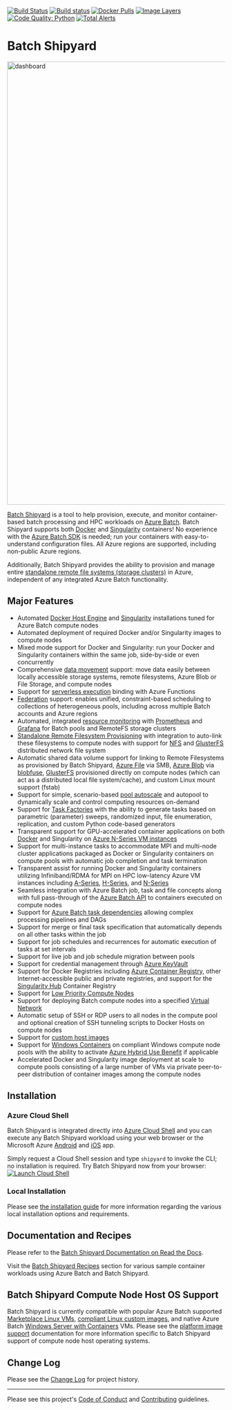 [![Build Status](https://travis-ci.org/Azure/batch-shipyard.svg?branch=master)](https://travis-ci.org/Azure/batch-shipyard)
[![Build status](https://ci.appveyor.com/api/projects/status/3a0j0gww57o6nkpw/branch/master?svg=true)](https://ci.appveyor.com/project/alfpark/batch-shipyard)
[![Docker Pulls](https://img.shields.io/docker/pulls/alfpark/batch-shipyard.svg)](https://hub.docker.com/r/alfpark/batch-shipyard)
[![Image Layers](https://images.microbadger.com/badges/image/alfpark/batch-shipyard:latest-cli.svg)](http://microbadger.com/images/alfpark/batch-shipyard)
[![Code Quality: Python](https://img.shields.io/lgtm/grade/python/g/Azure/batch-shipyard.svg?logo=lgtm&logoWidth=18)](https://lgtm.com/projects/g/Azure/batch-shipyard/context:python)
[![Total Alerts](https://img.shields.io/lgtm/alerts/g/Azure/batch-shipyard.svg?logo=lgtm&logoWidth=18)](https://lgtm.com/projects/g/Azure/batch-shipyard/alerts)

# Batch Shipyard
<img src="https://azurebatchshipyard.blob.core.windows.net/github/README-dash.png" alt="dashboard" width="1024" />

[Batch Shipyard](https://github.com/Azure/batch-shipyard) is a tool to help
provision, execute, and monitor container-based batch processing and HPC
workloads on
[Azure Batch](https://azure.microsoft.com/services/batch/). Batch Shipyard
supports both [Docker](https://www.docker.com) and
[Singularity](https://www.sylabs.io) containers! No experience with the
[Azure Batch SDK](https://github.com/Azure/azure-batch-samples) is needed; run
your containers with easy-to-understand configuration files. All Azure
regions are supported, including non-public Azure regions.

Additionally, Batch Shipyard provides the ability to provision and manage
entire [standalone remote file systems (storage clusters)](http://batch-shipyard.readthedocs.io/en/latest/65-batch-shipyard-remote-fs/)
in Azure, independent of any integrated Azure Batch functionality.

## Major Features
* Automated [Docker Host Engine](https://www.docker.com) and
[Singularity](https://www.sylabs.io) installations tuned for
Azure Batch compute nodes
* Automated deployment of required Docker and/or Singularity images to
compute nodes
* Mixed mode support for Docker and Singularity: run your Docker and
Singularity containers within the same job, side-by-side or even concurrently
* Comprehensive [data movement](http://batch-shipyard.readthedocs.io/en/latest/70-batch-shipyard-data-movement/)
support: move data easily between locally accessible storage systems, remote
filesystems, Azure Blob or File Storage, and compute nodes
* Support for
[serverless execution](http://batch-shipyard.readthedocs.io/en/latest/60-batch-shipyard-site-extension/)
binding with Azure Functions
* [Federation](http://batch-shipyard.readthedocs.io/en/latest/68-batch-shipyard-federation/)
support: enables unified, constraint-based scheduling to collections of
heterogeneous pools, including across multiple Batch accounts and Azure
regions
* Automated, integrated
[resource monitoring](http://batch-shipyard.readthedocs.io/en/latest/66-batch-shipyard-resource-monitoring/)
with [Prometheus](https://prometheus.io/) and [Grafana](https://grafana.com/)
for Batch pools and RemoteFS storage clusters
* [Standalone Remote Filesystem Provisioning](http://batch-shipyard.readthedocs.io/en/latest/65-batch-shipyard-remote-fs/)
with integration to auto-link these filesystems to compute nodes with
support for [NFS](https://en.wikipedia.org/wiki/Network_File_System) and
[GlusterFS](https://www.gluster.org/) distributed network file system
* Automatic shared data volume support for linking to Remote Filesystems as
provisioned by Batch Shipyard, [Azure File](https://azure.microsoft.com/services/storage/files/)
via SMB, [Azure Blob](https://azure.microsoft.com/services/storage/blobs/)
via [blobfuse](https://github.com/Azure/azure-storage-fuse),
[GlusterFS](https://www.gluster.org/) provisioned directly on compute nodes
(which can act as a distributed local file system/cache), and custom Linux
mount support (fstab)
* Support for simple, scenario-based [pool autoscale](http://batch-shipyard.readthedocs.io/en/latest/30-batch-shipyard-autoscale/)
and autopool to dynamically scale and control computing resources on-demand
* Support for [Task Factories](http://batch-shipyard.readthedocs.io/en/latest/35-batch-shipyard-task-factory-merge-task/)
with the ability to generate tasks based on parametric (parameter) sweeps,
randomized input, file enumeration, replication, and custom Python code-based
generators
* Transparent support for GPU-accelerated container applications on both
[Docker](https://github.com/NVIDIA/nvidia-docker) and Singularity
on [Azure N-Series VM instances](https://docs.microsoft.com/azure/virtual-machines/linux/sizes-gpu)
* Support for multi-instance tasks to accommodate MPI and multi-node cluster
applications packaged as Docker or Singularity containers on compute pools
with automatic job completion and task termination
* Transparent assist for running Docker and Singularity containers utilizing
Infiniband/RDMA for MPI on HPC low-latency Azure VM instances including
[A-Series](https://docs.microsoft.com/azure/virtual-machines/linux/sizes-hpc),
[H-Series](https://docs.microsoft.com/azure/virtual-machines/linux/sizes-hpc),
and [N-Series](https://docs.microsoft.com/azure/virtual-machines/linux/sizes-gpu)
* Seamless integration with Azure Batch job, task and file concepts along with
full pass-through of the
[Azure Batch API](https://azure.microsoft.com/documentation/articles/batch-api-basics/)
to containers executed on compute nodes
* Support for [Azure Batch task dependencies](https://azure.microsoft.com/documentation/articles/batch-task-dependencies/)
allowing complex processing pipelines and DAGs
* Support for merge or final task specification that automatically depends
on all other tasks within the job
* Support for job schedules and recurrences for automatic execution of
tasks at set intervals
* Support for live job and job schedule migration between pools
* Support for credential management through
[Azure KeyVault](https://azure.microsoft.com/services/key-vault/)
* Support for Docker Registries including
[Azure Container Registry](https://azure.microsoft.com/services/container-registry/),
other Internet-accessible public and private registries, and support for
the [Singularity Hub](https://singularity-hub.org/) Container Registry
* Support for [Low Priority Compute Nodes](https://docs.microsoft.com/azure/batch/batch-low-pri-vms)
* Support for deploying Batch compute nodes into a specified
[Virtual Network](http://batch-shipyard.readthedocs.io/en/latest/64-batch-shipyard-byovnet/)
* Automatic setup of SSH or RDP users to all nodes in the compute pool and
optional creation of SSH tunneling scripts to Docker Hosts on compute nodes
* Support for [custom host images](http://batch-shipyard.readthedocs.io/en/latest/63-batch-shipyard-custom-images/)
* Support for [Windows Containers](https://docs.microsoft.com/virtualization/windowscontainers/about/)
on compliant Windows compute node pools with the ability to activate
[Azure Hybrid Use Benefit](https://azure.microsoft.com/pricing/hybrid-benefit/)
if applicable
* Accelerated Docker and Singularity image deployment at scale to compute
pools consisting of a large number of VMs via private peer-to-peer
distribution of container images among the compute nodes

## Installation
### Azure Cloud Shell
Batch Shipyard is integrated directly into
[Azure Cloud Shell](https://docs.microsoft.com/azure/cloud-shell/overview)
and you can execute any Batch Shipyard workload using your web browser or
the Microsoft Azure [Android](https://play.google.com/store/apps/details?id=com.microsoft.azure&hl=en)
and [iOS](https://itunes.apple.com/us/app/microsoft-azure/id1219013620?mt=8)
app.

Simply request a Cloud Shell session and type `shipyard` to invoke the CLI;
no installation is required. Try Batch Shipyard now from your browser:
[![Launch Cloud Shell](https://shell.azure.com/images/launchcloudshell.png "Launch Cloud Shell")](https://shell.azure.com)

### Local Installation
Please see [the installation guide](http://batch-shipyard.readthedocs.io/en/latest/01-batch-shipyard-installation/)
for more information regarding the various local installation options and
requirements.

## Documentation and Recipes
Please refer to the
[Batch Shipyard Documentation on Read the Docs](http://batch-shipyard.readthedocs.io/).

Visit the
[Batch Shipyard Recipes](https://github.com/Azure/batch-shipyard/blob/master/recipes)
section for various sample container workloads using Azure Batch and Batch
Shipyard.

## Batch Shipyard Compute Node Host OS Support
Batch Shipyard is currently compatible with popular Azure Batch supported
[Marketplace Linux VMs](https://docs.microsoft.com/azure/virtual-machines/linux/endorsed-distros),
[compliant Linux custom images](http://batch-shipyard.readthedocs.io/en/latest/63-batch-shipyard-custom-images/),
and native Azure Batch
[Windows Server with Containers](https://azuremarketplace.microsoft.com/marketplace/apps/Microsoft.WindowsServer?tab=Overview)
VMs. Please see the
[platform image support](http://batch-shipyard.readthedocs.io/en/latest/25-batch-shipyard-platform-image-support/)
documentation for more information specific to Batch Shipyard support of
compute node host operating systems.

## Change Log
Please see the
[Change Log](http://batch-shipyard.readthedocs.io/en/latest/CHANGELOG/)
for project history.

* * *
Please see this project's [Code of Conduct](CODE_OF_CONDUCT.md) and
[Contributing](CONTRIBUTING.md) guidelines.
